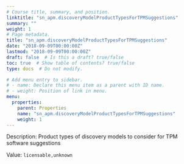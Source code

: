 ```yaml
---
# Course title, summary, and position.
linktitle: "sn_apm.discoveryModelProductTypesForTPMSuggestions"
summary: ""
weight: 1
# Page metadata.
title: "sn_apm.discoveryModelProductTypesForTPMSuggestions"
date: "2018-09-09T00:00:00Z"
lastmod: "2018-09-09T00:00:00Z"
draft: false  # Is this a draft? true/false
toc: true  # Show table of contents? true/false
type: docs  # Do not modify.

# Add menu entry to sidebar.
# - name: Declare this menu item as a parent with ID name.
# - weight: Position of link in menu.
menu:
  properties:
    parent: Properties
    name: "sn_apm.discoveryModelProductTypesForTPMSuggestions"
    weight: 1
---
```


Description: Product types of discovery models to consider for TPM software suggestions


Value: `licensable,unknown`